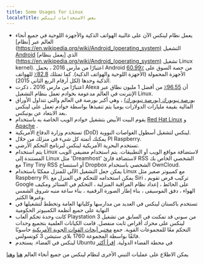```yaml
---
title: Some Usages for Linux
localeTitle: بعض الاستخدامات لينكس
---
```

*   يعمل نظام لينكس الآن على غالبية الهواتف الذكية والأجهزة اللوحية في جميع أنحاء العالم عبر [نظام](https://en.wikipedia.org/wiki/Android_(operating_system) التشغيل [Android](https://en.wikipedia.org/wiki/Android_(operating_system) ) الذي [يعمل بنظام](https://en.wikipedia.org/wiki/Android_(operating_system) تشغيل Linux kernel). اعتبارًا من مارس 2016 ، يحمل Android [60.99٪](https://www.netmarketshare.com/operating-system-market-share.aspx?qprid=8&qpcustomd=1) من حصة السوق على الأجهزة المحمولة (الأجهزة اللوحية والهواتف الذكية). كما تمتلك [82.8٪](http://www.idc.com/prodserv/smartphone-os-market-share.jsp) للهواتف الذكية وحدها (لكل أرقام الربع الثاني 2015).
*   اعتبارًا من مارس 2016 ، ذكرت Alexa أن [96.55٪](http://www.w3cook.com/os/summary/) من أفضل 1 مليون نطاق عبر الإنترنت في العالم مدعومة بخوادم تعمل بنظام التشغيل Linux.
*   [بورصة نيويورك (بورصة نيويورك)](https://en.wikipedia.org/wiki/New_York_Stock_Exchange) ، وهي أكبر بورصة في العالم والتي تتداول الأوراق المالية بقيمة مليارات الدولارات يوميا يتم تنفيذها بواسطة خوادم تعمل على لينكس بعد الابتعاد عن يونيكس.
*   يقوم البيت الأبيض بتشغيل خوادم الويب الخاصة به باستخدام [Red Hat Linux](https://en.wikipedia.org/wiki/Red_Hat) و [Apache](https://en.wikipedia.org/wiki/Apache_HTTP_Server) .
*   تستخدم وزارة الدفاع الأمريكية (DoD) لينكس لتشغيل أسطول الغواصات النووية.
*   يمكنك أتمتة كل شيء في منزلك من خلال PI Raspberry.
*   تستخدم البحرية الأمريكية لينكس لبرنامج التحكم الأرضي.
*   يتم استخدام Linux لاستضافة مواقع الويب أو التطبيقات. يتم استخدام مضيفي الويب المستندة إلى Linux مثل 'Dreamhost' لاستضافة قارئ RSS الشخصي الخاص بك مع Tiny Tiny RSS أو استنساخ Dropbox الشخصي باستخدام OwnCloud.
*   يمكن جعل التشغيل الآلي للمنزل ممكنًا باستخدام Linux مع كمبيوتر صغير مثل Raspberry Pi. يمكن استخدامه للتحكم في المنزل مع Siri ، تركيب قرص تقويم Google على الحائط ، إعداد نظام المراقبة المنزلية ، التحكم في الستائر ومكيف الهواء ، دفق الموسيقى ، بناء إطار الصورة الرقمية ، بناء ساعة منبه شروق الشمس وغيرها الكثير.
*   تستخدم باكستان لينكس في العديد من مدارسها وكلياتها العامة وتخطط لتشغيلها في النهاية على جميع أنظمة الكمبيوتر الحكومية
*   كانت وحدة تحكم ألعاب Playstation 3 من سوني قد تمكنت في السابق من تشغيل لينكس على محرك أقراص ثابت منفصل. قامت الكيانات العلمية بتجميع وحدات التحكم معًا للمجموعات القوية. جمع [مختبر أبحاث القوات الجوية الأمريكية](https://en.wikipedia.org/wiki/PlayStation_3_cluster) حاسوبًا فائقًا بواسطة المجموعة 1760 بلاي ستيشن 3 كونسولس.
*   لينكس في الفضاء. يستخدم Ubuntu في محطة الفضاء الدولية. [اقرأ أكثر](https://news.softpedia.com/news/Ubuntu-Used-on-the-International-Space-Station-to-Control-Rover-Back-on-Earth-454101.shtml)

يمكن الاطلاع على عمليات التبني الأخرى لنظام لينكس من جميع أنحاء العالم [هنا](https://en.wikipedia.org/wiki/List_of_Linux_adopters) [وهنا](http://www.comparebusinessproducts.com/fyi/50-places-linux-running-you-might-not-expect)